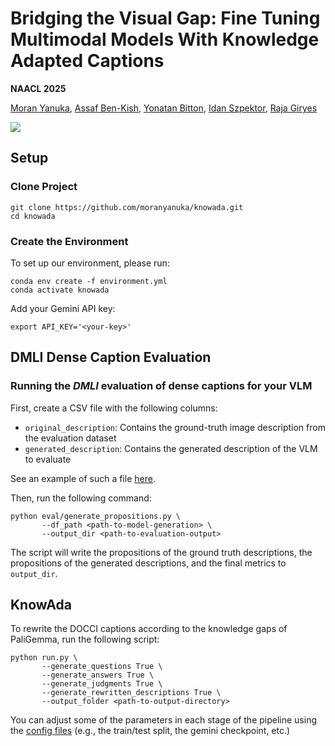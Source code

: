 # Bridging the Visual Gap: Fine Tuning Multimodal Models With Knowledge Adapted Captions

**NAACL 2025** 

<a href="https://scholar.google.com/citations?user=ZsXf6OMAAAAJ&hl=en">Moran Yanuka</a>,
<a href="https://assafbk.github.io/website/">Assaf Ben-Kish</a>,
<a href="https://yonatanbitton.github.io/">Yonatan Bitton</a>,
<a href="https://sites.google.com/site/idanszpektor">Idan Szpektor</a>,
<a href="https://www.giryes.sites.tau.ac.il/">Raja Giryes</a>

<!-- [Project Page](https://moranyanuka.github.io/icc/) &nbsp; &nbsp; [Paper](https://arxiv.org/abs/2403.01306) -->

<!-- <a href="https://moranyanuka.github.io/icc/"><img src="https://img.shields.io/static/v1?label=Project&message=Website&color=blue"></a> -->

<a href="https://arxiv.org/abs/2411.09018"><img src="https://img.shields.io/badge/arXiv-2411.09018-b31b1b.svg"></a>

## Setup

### Clone Project
```Shell
git clone https://github.com/moranyanuka/knowada.git
cd knowada
```

### Create the Environment
To set up our environment, please run:
```Shell
conda env create -f environment.yml
conda activate knowada
```

Add your Gemini API key:
```Shell
export API_KEY='<your-key>'
```

## DMLI Dense Caption Evaluation

### Running the *DMLI* evaluation of dense captions for your VLM

First, create a CSV file with the following columns:

- `original_description`: Contains the ground-truth image description from the evaluation dataset
- `generated_description`: Contains the generated description of the VLM to evaluate

See an example of such a file [here](https://github.com/moranyanuka/KnowAda/examples/model_generation_sample.csv).

Then, run the following command:
```Shell
python eval/generate_propositions.py \
       --df_path <path-to-model-generation> \
       --output_dir <path-to-evaluation-output>
```

The script will write the propositions of the ground truth descriptions, the propositions of the generated descriptions, and the final metrics to `output_dir`.

## KnowAda

To rewrite the DOCCI captions according to the knowledge gaps of PaliGemma, run the following script:
```Shell
python run.py \
       --generate_questions True \
       --generate_answers True \
       --generate_judgments True \
       --generate_rewritten_descriptions True \
       --output_folder <path-to-output-directory>
```


You can adjust some of the parameters in each stage of the pipeline using the [config files](https://github.com/moranyanuka/KnowAda/configs) (e.g., the train/test split, the gemini checkpoint, etc.)